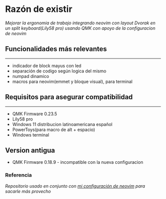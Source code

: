 # Razón de existir
*Mejorar la ergonomia de trabajo integrando neovim con layout Dvorak en un split keyboard(Lily58 pro) usando QMK con apoyo de la configuracion de neovim*

## Funcionalidades más relevantes
---------------
* indicador de block mayus con led
* separación de codigo según logica del mismo
* numpad dinamico
* macros para neovim(emmet y bloque visual), para terminal

## Requisitos para asegurar compatibilidad
---------------
* QMK Firmware 0.23.5
* Lily58 pro
* Windows 11 distribucion latinoamericana español
* PowerToys(para macro de alt + espacio)
* Windows terminal

## Version antigua
* QMK Firmware 0.18.9 - incompatible con la nueva configuracion

### Referencia
*Repositorio usado en conjunto con [mi configuración de neovim](https://github.com/IsWladi/Neovim) para sacarle más provecho*
